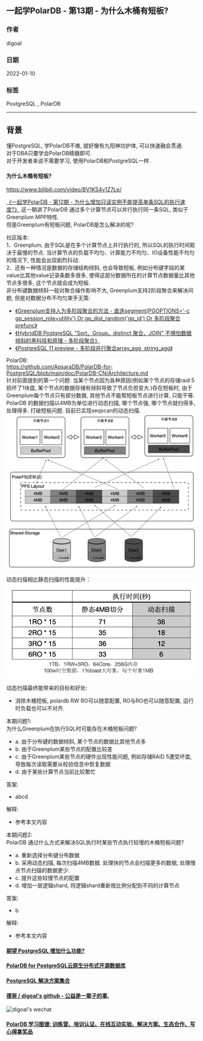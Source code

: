 ## 一起学PolarDB - 第13期 - 为什么木桶有短板?       
                                      
### 作者                               
digoal                                      
                                      
### 日期                                      
2022-01-10                                 
                                      
### 标签                                      
PostgreSQL , PolarDB                                       
                                      
----                                      
                                      
## 背景                      
懂PostgreSQL, 学PolarDB不难, 就好像有九阳神功护体, 可以快速融会贯通.               
对于DBA只要学会PolarDB精髓即可.           
对于开发者来说不需要学习, 使用PolarDB和PostgreSQL一样.               
             
#### 为什么木桶有短板?          
https://www.bilibili.com/video/BV1KS4y1Z7Le/   
  
[《一起学PolarDB - 第12期 - 为什么增加只读实例不能提高单条SQL的执行速度?》](../202201/20220110_01.md)  这一期讲了PolarDB 通过多个计算节点可以并行执行同一条SQL, 类似于Greenplum MPP特性.    
但是Greenplum有短板问题, PolarDB是怎么解决的呢?   
  
社区版本:    
1、Greenplum, 由于SQL是在多个计算节点上并行执行的, 所以SQL的执行时间取决于最慢的节点. 当计算节点的负载不均匀、计算能力不均匀、IO设备性能不均匀的情况下, 性能会出现剧烈抖动.  
2、还有一种情况是数据的存储结构倾斜, 也会导致短板, 例如分布键字段的某value比其他value记录条数多很多, 使得这部分数据所在的计算节点数据量比其他节点多很多, 这个节点就会成为短板.   
非分布键数据倾斜一般对聚合操作影响不大, Greenplum支持2阶段聚合来解决问题, 但是对数据分布不均匀束手无策:    
- [《Greenplum支持人为多阶段聚合的方法 - 直连segment(PGOPTIONS='-c gp_session_role=utility') Or gp_dist_random('gp_id') Or 多阶段聚合 prefunc》](../201806/20180624_02.md)    
- [《HybridDB PostgreSQL "Sort、Group、distinct 聚合、JOIN" 不惧怕数据倾斜的黑科技和原理 - 多阶段聚合》](../201711/20171123_01.md)    
- [《PostgreSQL 11 preview - 多阶段并行聚合array_agg, string_agg》](../201803/20180322_11.md)    
     
     
PolarDB:        
https://github.com/ApsaraDB/PolarDB-for-PostgreSQL/blob/main/doc/PolarDB-CN/Architecture.md   
针对前面提到的第一个问题: 当某个节点因为各种原因(例如某个节点的存储raid 5损坏了1块盘, 某个节点的数据存储有倾斜导致了节点负担变大.)存在短板时, 由于Greenplum每个节点只有部分数据, 其他节点不能帮短板节点进行计算, 只能干等.    
PolarDB 的数据扫描以4MB为单位进行动态扫描, 哪个节点强, 哪个节点就扫得多, 处理得多. 打破短板问题.  目前已实现seqscan的动态扫描.     
![pic](20220110_03_pic_001.png)    
  
动态扫描相比静态扫描的性能提升：  
![pic](20220110_03_pic_002.png)    
  
动态扫描最终能带来的目标和好处:   
- 消除木桶短板, polardb RW RO可以随意配置, RO与RO也可以随意配置, 运行时负载也可以不对齐.   
  
      
本期问题1:                  
为什么Greenplum在执行SQL时可能存在木桶短板问题?         
- a. 由于分布键的数据倾斜, 某个节点的数据比其他节点多  
- b. 由于Greenplum某些节点的配置比较差   
- c. 由于Greenplum某些节点的硬件出现性能问题, 例如存储RAID 5遭受坏盘, 导致每次读取需要从校验信息中恢复数据  
- d. 由于某些计算节点当前比较繁忙  
                            
答案:                            
- abcd            
                        
解释:                        
- 参考本文内容                   
  
本期问题2:                  
PolarDB 通过什么方式来解决SQL执行时某些节点执行较慢的木桶短板问题?         
- a. 重新选择分布键分布数据  
- b. 采用动态扫描, 每次扫描4MB数据. 处理快的节点会扫描更多的数据, 处理慢点节点扫描的数据更少.   
- c. 提升这些较慢节点的配置  
- d. 增加一层逻辑shard, 将逻辑shard重新按比例分配到不同的计算节点  
                            
答案:                            
- b          
                        
解释:                        
- 参考本文内容        
  
  
#### [期望 PostgreSQL 增加什么功能?](https://github.com/digoal/blog/issues/76 "269ac3d1c492e938c0191101c7238216")
  
  
#### [PolarDB for PostgreSQL云原生分布式开源数据库](https://github.com/ApsaraDB/PolarDB-for-PostgreSQL "57258f76c37864c6e6d23383d05714ea")
  
  
#### [PostgreSQL 解决方案集合](https://yq.aliyun.com/topic/118 "40cff096e9ed7122c512b35d8561d9c8")
  
  
#### [德哥 / digoal's github - 公益是一辈子的事.](https://github.com/digoal/blog/blob/master/README.md "22709685feb7cab07d30f30387f0a9ae")
  
  
![digoal's wechat](../pic/digoal_weixin.jpg "f7ad92eeba24523fd47a6e1a0e691b59")
  
  
#### [PolarDB 学习图谱: 训练营、培训认证、在线互动实验、解决方案、生态合作、写心得拿奖品](https://www.aliyun.com/database/openpolardb/activity "8642f60e04ed0c814bf9cb9677976bd4")
  
